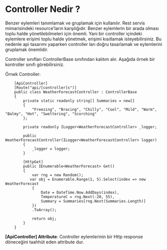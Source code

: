# Controller Nedir ?

Benzer eylemleri tanımlamak ve gruplamak için kullanılır. Rest servis mimarisindeki resource'ların karşılığıdır. Benzer eylemlerin bir arada olması toplu halde yönetilebilmeleri için önemli. Yani bir controller içindeki eylemlere erişimi toplu halde yönetmek, erişimi kısıtlamak isteyebilirsiniz. Bu nedenle api tasarımı yaparken controller ları doğru tasarlamak ve eylemlerini gruplamak önemlidir.

Controller sınıfları ControllerBase sınıfından kalıtım alır. Aşağıda örnek bir kontroller sınıfı görebilirsiniz.

Örnek Controller:

```
    [ApiController]
    [Route("api/[controller]s")]
    public class WeatherForecastController : ControllerBase
    {
        private static readonly string[] Summaries = new[]
        {
            "Freezing", "Bracing", "Chilly", "Cool", "Mild", "Warm", "Balmy", "Hot", "Sweltering", "Scorching"
        };

        private readonly ILogger<WeatherForecastController> _logger;

        public WeatherForecastController(ILogger<WeatherForecastController> logger)
        {
            _logger = logger;
        }

        [HttpGet]
        public IEnumerable<WeatherForecast> Get()
        {
            var rng = new Random();
           var obj = Enumerable.Range(1, 5).Select(index => new WeatherForecast
            {
                Date = DateTime.Now.AddDays(index),
                TemperatureC = rng.Next(-20, 55),
                Summary = Summaries[rng.Next(Summaries.Length)]
            })
            .ToArray();

            return obj;
        }
    }
```

**[ApiController] Attribute**: Controller eylemlerinin bir Http response döneceğini taahhüt eden attribute dur.
